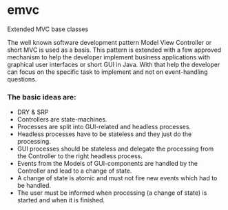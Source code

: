 # emvc
Extended MVC base classes

The well known software development pattern Model View Controller or short MVC is used as a basis.
This pattern is extended with a few approved mechanism to help the developer implement business applications
with graphical user interfaces or short GUI in Java.
With that help the developer can focus on the specific task to implement and not on event-handling questions.

### The basic ideas are:
- DRY & SRP
- Controllers are state-machines.
- Processes are split into GUI-related and headless processes.
- Headless processes have to be stateless and they just do the processing.
- GUI processes should be stateless and delegate the processing from the Controller to the right headless process.
- Events from the Models of GUI-components are handled by the Controller and lead to a change of state.
- A change of state is atomic and must not fire new events which had to be handled.
- The user must be informed when processing (a change of state) is started and when it is finished.
